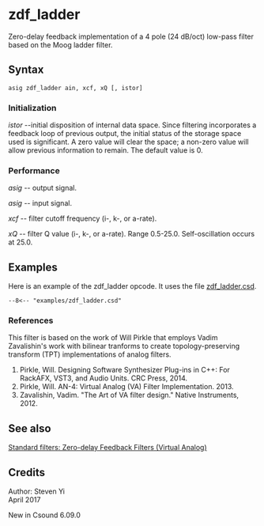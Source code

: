 <!--
id:zdf_ladder
category:Signal Modifiers:Standard Filters
-->
# zdf_ladder
Zero-delay feedback implementation of a 4 pole (24 dB/oct) low-pass filter based on the Moog ladder filter.

## Syntax
``` csound-orc
asig zdf_ladder ain, xcf, xQ [, istor]
```

### Initialization

_istor_ --initial disposition of internal data space. Since filtering incorporates a feedback loop of previous output, the initial status of the storage space used is significant.  A zero value will clear the space; a non-zero value will allow previous information to remain. The default value is 0.

### Performance

_asig_ -- output signal.

_asig_ -- input signal.

_xcf_ -- filter cutoff frequency (i-, k-, or a-rate).

_xQ_ -- filter Q value (i-, k-, or a-rate). Range 0.5-25.0. Self-oscillation occurs at 25.0.

## Examples

Here is an example of the zdf_ladder opcode. It uses the file [zdf_ladder.csd](../../examples/zdf_ladder.csd).

``` csound-csd title="Example of the zdf_ladder opcode." linenums="1"
--8<-- "examples/zdf_ladder.csd"
```

### References

This filter is based on the work of Will Pirkle that employs Vadim Zavalishin's work with bilinear tranforms to create topology-preserving transform (TPT) implementations of analog filters.

1.   Pirkle, Will. Designing Software Synthesizer Plug-ins in C++: For RackAFX, VST3, and Audio Units. CRC Press, 2014.
2.   Pirkle, Will. AN-4: Virtual Analog (VA) Filter Implementation. 2013.
3.   Zavalishin, Vadim. "The Art of VA filter design." Native Instruments, 2012.

## See also

[Standard filters: Zero-delay Feedback Filters (Virtual Analog)](../../sigmod/standard)

## Credits

Author: Steven Yi<br>
April 2017<br>

New in Csound 6.09.0

